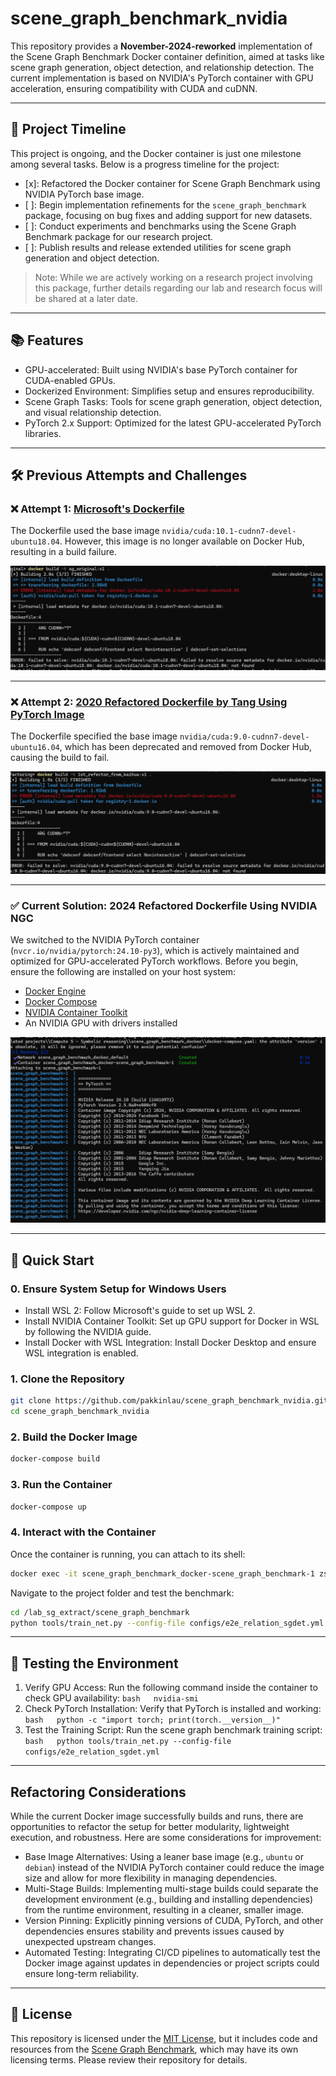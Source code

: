 # scene_graph_benchmark_nvidia


This repository provides a **November-2024-reworked** implementation of the Scene Graph Benchmark Docker container definition, aimed at tasks like scene graph generation, object detection, and relationship detection. The current implementation is based on NVIDIA's PyTorch container with GPU acceleration, ensuring compatibility with CUDA and cuDNN.

---

## 📅 Project Timeline

This project is ongoing, and the Docker container is just one milestone among several tasks. Below is a progress timeline for the project:

- [x]: Refactored the Docker container for Scene Graph Benchmark using NVIDIA PyTorch base image.  
- [ ]: Begin implementation refinements for the `scene_graph_benchmark` package, focusing on bug fixes and adding support for new datasets.  
- [ ]: Conduct experiments and benchmarks using the Scene Graph Benchmark package for our research project.  
- [ ]: Publish results and release extended utilities for scene graph generation and object detection.  

> Note: While we are actively working on a research project involving this package, further details regarding our lab and research focus will be shared at a later date.

---

## 📚 Features

- GPU-accelerated: Built using NVIDIA's base PyTorch container for CUDA-enabled GPUs.
- Dockerized Environment: Simplifies setup and ensures reproducibility.
- Scene Graph Tasks: Tools for scene graph generation, object detection, and visual relationship detection.
- PyTorch 2.x Support: Optimized for the latest GPU-accelerated PyTorch libraries.

---

## 🛠️ Previous Attempts and Challenges

### ❌ Attempt 1: [Microsoft's Dockerfile](https://github.com/microsoft/scene_graph_benchmark/blob/main/docker/Dockerfile)

The Dockerfile used the base image `nvidia/cuda:10.1-cudnn7-devel-ubuntu18.04`. However, this image is no longer available on Docker Hub, resulting in a build failure.

![](snapshots/microsoft%20result.png)

---

### ❌ Attempt 2: [2020 Refactored Dockerfile by Tang Using PyTorch Image](https://github.com/microsoft/scene_graph_benchmark/blob/main/docker/Dockerfile)

The Dockerfile specified the base image `nvidia/cuda:9.0-cudnn7-devel-ubuntu16.04`, which has been deprecated and removed from Docker Hub, causing the build to fail.

![](snapshots/1st%20refactoring%20result.png)

---

### ✅ Current Solution: 2024 Refactored Dockerfile Using NVIDIA NGC

We switched to the NVIDIA PyTorch container (`nvcr.io/nvidia/pytorch:24.10-py3`), which is actively maintained and optimized for GPU-accelerated PyTorch workflows. Before you begin, ensure the following are installed on your host system:

- [Docker Engine](https://docs.docker.com/engine/install)
- [Docker Compose](https://docs.docker.com/compose/install)
- [NVIDIA Container Toolkit](https://docs.nvidia.com/datacenter/cloud-native/container-toolkit/install-guide.html)
- An NVIDIA GPU with drivers installed

![](snapshots/2nd%20refactoring%20result.png)

---


## 🚀 Quick Start

### 0. Ensure System Setup for Windows Users

- Install WSL 2: Follow Microsoft's guide to set up WSL 2.
- Install NVIDIA Container Toolkit: Set up GPU support for Docker in WSL by following the NVIDIA guide.
- Install Docker with WSL Integration: Install Docker Desktop and ensure WSL integration is enabled.

### 1. Clone the Repository

```bash
git clone https://github.com/pakkinlau/scene_graph_benchmark_nvidia.git
cd scene_graph_benchmark_nvidia
```

### 2. Build the Docker Image

```bash
docker-compose build
```

### 3. Run the Container

```bash
docker-compose up
```

### 4. Interact with the Container

Once the container is running, you can attach to its shell:

```bash
docker exec -it scene_graph_benchmark_docker-scene_graph_benchmark-1 zsh
```

Navigate to the project folder and test the benchmark:

```bash
cd /lab_sg_extract/scene_graph_benchmark
python tools/train_net.py --config-file configs/e2e_relation_sgdet.yml
```

---

## 🧪 Testing the Environment

1. Verify GPU Access:     Run the following command inside the container to check GPU availability:   ``bash   nvidia-smi   ``
2. Check PyTorch Installation:     Verify that PyTorch is installed and working:   ``bash   python -c "import torch; print(torch.__version__)"   ``
3. Test the Training Script:     Run the scene graph benchmark training script:   ``bash   python tools/train_net.py --config-file configs/e2e_relation_sgdet.yml   ``

---

## Refactoring Considerations

While the current Docker image successfully builds and runs, there are opportunities to refactor the setup for better modularity, lightweight execution, and robustness. Here are some considerations for improvement:

- Base Image Alternatives:    Using a leaner base image (e.g., `ubuntu` or `debian`) instead of the NVIDIA PyTorch container could reduce the image size and allow for more flexibility in managing dependencies.
- Multi-Stage Builds:    Implementing multi-stage builds could separate the development environment (e.g., building and installing dependencies) from the runtime environment, resulting in a cleaner, smaller image.
- Version Pinning:    Explicitly pinning versions of CUDA, PyTorch, and other dependencies ensures stability and prevents issues caused by unexpected upstream changes.
- Automated Testing:    Integrating CI/CD pipelines to automatically test the Docker image against updates in dependencies or project scripts could ensure long-term reliability.

---

## 📝 License

This repository is licensed under the [MIT License](LICENSE), but it includes code and resources from the [Scene Graph Benchmark](https://github.com/microsoft/scene_graph_benchmark), which may have its own licensing terms. Please review their repository for details.
